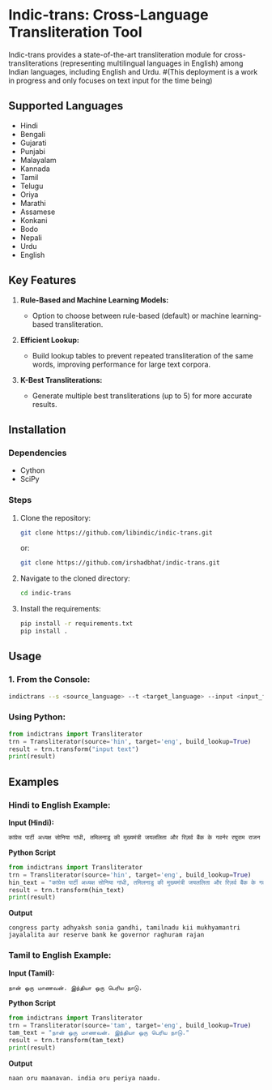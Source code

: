 # Indic-trans: Cross-Language Transliteration Tool

Indic-trans provides a state-of-the-art transliteration module for cross-transliterations (representing multilingual languages in English) among Indian languages, including English and Urdu.
#(This deployment is a work in progress and only focuses on text input for the time being) 

## Supported Languages

- Hindi
- Bengali
- Gujarati
- Punjabi
- Malayalam
- Kannada
- Tamil
- Telugu
- Oriya
- Marathi
- Assamese
- Konkani
- Bodo
- Nepali
- Urdu
- English

## Key Features

1. **Rule-Based and Machine Learning Models:**
   - Option to choose between rule-based (default) or machine learning-based transliteration.
   
2. **Efficient Lookup:**
   - Build lookup tables to prevent repeated transliteration of the same words, improving performance for large text corpora.
   
3. **K-Best Transliterations:**
   - Generate multiple best transliterations (up to 5) for more accurate results.

## Installation

### Dependencies
- Cython
- SciPy

### Steps

1. Clone the repository:
    ```bash
    git clone https://github.com/libindic/indic-trans.git
    ```
    or:
    ```bash
    git clone https://github.com/irshadbhat/indic-trans.git
    ```

2. Navigate to the cloned directory:
    ```bash
    cd indic-trans
    ```

3. Install the requirements:
    ```bash
    pip install -r requirements.txt
    pip install .
    ```

## Usage

### 1. From the Console:

   ```bash
   indictrans --s <source_language> --t <target_language> --input <input_file> --output <output_file>
   ```
### Using Python:

```python
from indictrans import Transliterator
trn = Transliterator(source='hin', target='eng', build_lookup=True)
result = trn.transform("input text")
print(result)
```


## Examples

### Hindi to English Example:

**Input (Hindi):**

```plaintext
कांग्रेस पार्टी अध्यक्ष सोनिया गांधी, तमिलनाडु की मुख्यमंत्री जयललिता और रिज़र्व बैंक के गवर्नर रघुराम राजन
```

**Python Script**

```python
from indictrans import Transliterator
trn = Transliterator(source='hin', target='eng', build_lookup=True)
hin_text = "कांग्रेस पार्टी अध्यक्ष सोनिया गांधी, तमिलनाडु की मुख्यमंत्री जयललिता और रिज़र्व बैंक के गवर्नर रघुराम राजन"
result = trn.transform(hin_text)
print(result)
```
**Output**

```plaintext
congress party adhyaksh sonia gandhi, tamilnadu kii mukhyamantri jayalalita aur reserve bank ke governor raghuram rajan
```

### Tamil to English Example:

**Input (Tamil):**

```plaintext
நான் ஒரு மாணவன். இந்தியா ஒரு பெரிய நாடு.
```

**Python Script**

```python
from indictrans import Transliterator
trn = Transliterator(source='tam', target='eng', build_lookup=True)
tam_text = "நான் ஒரு மாணவன். இந்தியா ஒரு பெரிய நாடு."
result = trn.transform(tam_text)
print(result)
```
**Output**

```plaintext
naan oru maanavan. india oru periya naadu.
```

